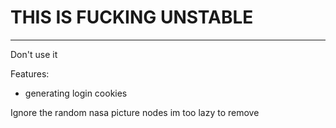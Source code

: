 # THIS IS FUCKING UNSTABLE
-----------------
Don't use it

Features:
  - generating login cookies

Ignore the random nasa picture nodes im too lazy to remove